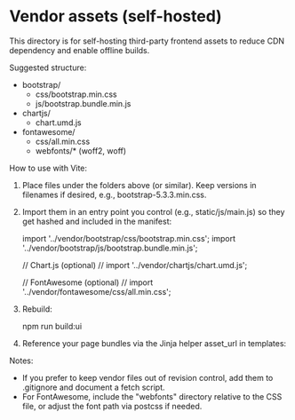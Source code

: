 # Vendor assets (self-hosted)

This directory is for self-hosting third-party frontend assets to reduce CDN dependency and enable offline builds.

Suggested structure:

- bootstrap/
  - css/bootstrap.min.css
  - js/bootstrap.bundle.min.js
- chartjs/
  - chart.umd.js
- fontawesome/
  - css/all.min.css
  - webfonts/* (woff2, woff)

How to use with Vite:

1) Place files under the folders above (or similar). Keep versions in filenames if desired, e.g., bootstrap-5.3.3.min.css.
2) Import them in an entry point you control (e.g., static/js/main.js) so they get hashed and included in the manifest:

   import '../vendor/bootstrap/css/bootstrap.min.css';
   import '../vendor/bootstrap/js/bootstrap.bundle.min.js';

   // Chart.js (optional)
   // import '../vendor/chartjs/chart.umd.js';

   // FontAwesome (optional)
   // import '../vendor/fontawesome/css/all.min.css';

3) Rebuild:

   npm run build:ui

4) Reference your page bundles via the Jinja helper asset_url in templates:

   <link rel="stylesheet" href="{{ asset_url('styles.css') }}">
   <script type="module" src="{{ asset_url('app.js') }}"></script>

Notes:
- If you prefer to keep vendor files out of revision control, add them to .gitignore and document a fetch script.
- For FontAwesome, include the "webfonts" directory relative to the CSS file, or adjust the font path via postcss if needed.

